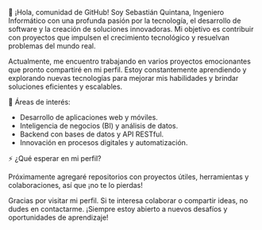 👋 ¡Hola, comunidad de GitHub!
Soy Sebastián Quintana, Ingeniero Informático con una profunda pasión por la tecnología, el desarrollo de software y la creación de soluciones innovadoras. Mi objetivo es contribuir con proyectos que impulsen el crecimiento tecnológico y resuelvan problemas del mundo real.

Actualmente, me encuentro trabajando en varios proyectos emocionantes que pronto compartiré en mi perfil. Estoy constantemente aprendiendo y explorando nuevas tecnologías para mejorar mis habilidades y brindar soluciones eficientes y escalables.

🔧 Áreas de interés:

- Desarrollo de aplicaciones web y móviles.
- Inteligencia de negocios (BI) y análisis de datos.
- Backend con bases de datos y API RESTful.
- Innovación en procesos digitales y automatización.

⚡ ¿Qué esperar en mi perfil?

Próximamente agregaré repositorios con proyectos útiles, herramientas y colaboraciones, así que ¡no te lo pierdas!

Gracias por visitar mi perfil. Si te interesa colaborar o compartir ideas, no dudes en contactarme. ¡Siempre estoy abierto a nuevos desafíos y oportunidades de aprendizaje!
